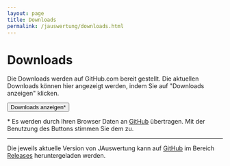 ```yaml
---
layout: page
title: Downloads
permalink: /jauswertung/downloads.html
---
```


# Downloads

<!-- markdownlint-disable MD033 -->
<script src="{{ site.baseurl }}/assets/js/githubreleaseinfo.js"></script>
<div id='infobox-downloads'>
<div>
  <p>
    Die Downloads werden auf GitHub.com bereit gestellt. 
    Die aktuellen Downloads können hier angezeigt werden, 
    indem Sie auf "Downloads anzeigen" klicken.
  </p>
  <p>
  <button onclick="GetLatestReleaseInfo('https://api.github.com/repos/dennisfabri/jauswertung/releases')">
    Downloads anzeigen*</button>
  </p>
  <p>
    * Es werden durch Ihren Browser Daten an <a href="https://github.com">GitHub</a> übertragen.
    Mit der Benutzung des Buttons stimmen Sie dem zu.
  </p>
</div>

</div>

<hr/>
<!-- markdownlint-enable MD033 -->

Die jeweils aktuelle Version von JAuswertung kann auf [GitHub](https://github.com/dennisfabri/JAuswertung/) im Bereich
[Releases](https://github.com/dennisfabri/JAuswertung/releases) heruntergeladen werden.

<!-- markdownlint-disable MD033 -->
<script language="javascript" type="text/javascript">
$(document).ready(function () {
});
</script>
<!-- markdownlint-enable MD033 -->
